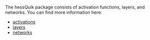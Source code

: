 The hessQuik package consists of activation functions, layers, and networks.  You can find more information here:
* [activations](https://github.com/elizabethnewman/hessQuik/tree/main/hessQuik/activations)
* [layers](https://github.com/elizabethnewman/hessQuik/tree/main/hessQuik/layers)
* [networks](https://github.com/elizabethnewman/hessQuik/tree/main/hessQuik/networks)
